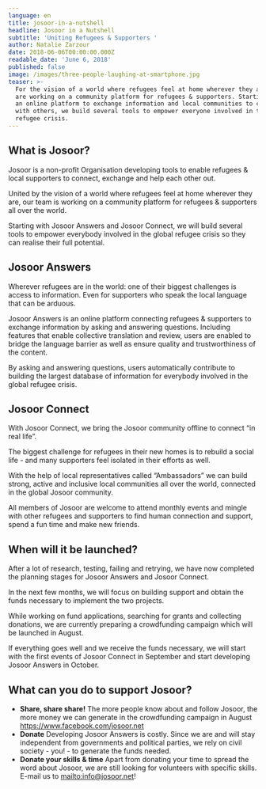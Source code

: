```yaml
---
language: en
title: josoor-in-a-nutshell
headline: Josoor in a Nutshell
subtitle: 'Uniting Refugees & Supporters '
author: Natalie Zarzour
date: 2018-06-06T00:00:00.000Z
readable_date: 'June 6, 2018'
published: false
image: /images/three-people-laughing-at-smartphone.jpg
teaser: >-
  For the vision of a world where refugees feel at home wherever they are, we
  are working on a community platform for refugees & supporters. Starting with
  an online platform to exchange information and local communities to connect
  with others, we build several tools to empower everyone involved in the global
  refugee crisis.
---
```

## What is Josoor?

Josoor is a non-profit Organisation developing tools to enable refugees & local supporters to connect, exchange and help each other out. 

United by the vision of a world where refugees feel at home wherever they are, our team is working on a community platform for refugees & supporters all over the world. 

Starting with Josoor Answers and Josoor Connect, we will build several tools to empower  everybody involved in the global refugee crisis so they can realise their full potential.

## Josoor Answers

Wherever refugees are in the world: one of their biggest challenges is access to information. Even for supporters who speak the local language that can be arduous.

Josoor Answers is an online platform connecting refugees & supporters to exchange information by asking and answering questions. Including features that enable collective translation and review, users are enabled to bridge the language barrier as well as ensure quality and trustworthiness of the content.

By asking and answering questions, users automatically contribute to building the largest database of information for everybody involved in the global refugee crisis.

## Josoor Connect

With Josoor Connect, we bring the Josoor community offline to connect “in real life”.

The biggest challenge for refugees in their new homes is to rebuild a social life - and many supporters feel isolated in their efforts as well.

With the help of local representatives called “Ambassadors” we can build strong, active and inclusive local communities all over the world, connected in the global Josoor community. 

All members of Josoor are welcome to attend monthly events and mingle with other refugees and supporters to find human connection and support, spend a fun time and make new friends.

## When will it be launched?

After a lot of research, testing, failing and retrying, we have now completed the planning stages for Josoor Answers and Josoor Connect.

In the next few months, we will focus on building support and obtain the funds necessary to implement the two projects.

While working on fund applications, searching for grants and collecting donations, we are currently preparing a crowdfunding campaign which will be launched in August. 

If everything goes well and we receive the funds necessary, we will start with the first events of Josoor Connect in September and start developing Josoor Answers in October. 

## What can you do to support Josoor?

* **Share, share share!**
  The more people know about and follow Josoor, the more money we can generate in the crowdfunding campaign in August <https://www.facebook.com/josoor.net>
* **Donate**
  Developing Josoor Answers is costly. Since we are and will stay independent from governments and political parties, we rely on civil society - you! - to generate the funds needed.
* **Donate your skills & time**
  Apart from donating your time to spread the word about Josoor, we are still looking for volunteers with specific skills.
  E-mail us to <mailto:info@josoor.net>!
